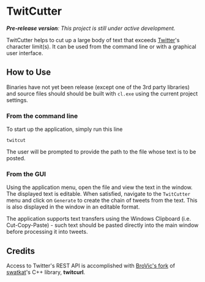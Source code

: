 # TwitCutter

_**Pre-release version**: This project is still under active development._

TwitCutter helps to cut up a large body of text that exceeds [Twitter](https://twitter.com)'s character limit(s). It can be used from the command line or with a graphical user interface.

## How to Use
Binaries have not yet been release (except one of the 3rd party libraries) and source files should should be built with `cl.exe` using the current project settings.  
### From the command line
To start up the application, simply run this line
```
twitcut
```  
The user will be prompted to provide the path to the file whose text is to be posted.

### From the GUI
Using the application menu, open the file and view the text in the window. The displayed text is editable. When satisfied, navigate to the `TwitCutter` menu and click on `Generate` to create the chain of tweets from the text. This is also displayed in the window in an editable format.

The application supports text transfers using the Windows Clipboard (i.e. Cut-Copy-Paste) - such text should be pasted directly into the main window before processing it into tweets.

## Credits
Access to Twitter's REST API is accomplished with [BroVic's fork](https://github.com/BroVic/twitcurl) of [swatkat](https://github.com/swatkat)'s C++ library, **twitcurl**.
